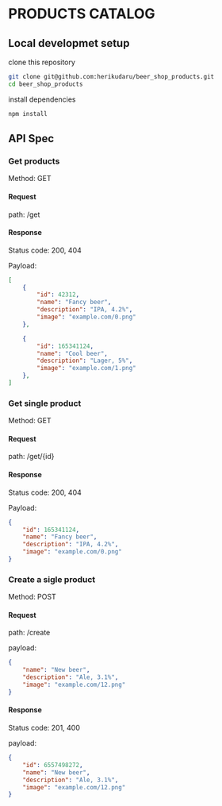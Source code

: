 # PRODUCTS CATALOG

## Local developmet setup

clone this repository

```sh
git clone git@github.com:herikudaru/beer_shop_products.git
cd beer_shop_products
```

install dependencies

```sh
npm install
```

## API Spec

### Get products

Method: GET

#### Request

path: /get

#### Response

Status code: 200, 404

Payload:

```json
[
    {
        "id": 42312,
        "name": "Fancy beer",
        "description": "IPA, 4.2%",
        "image": "example.com/0.png"
    },

    {
        "id": 165341124,
        "name": "Cool beer",
        "description": "Lager, 5%",
        "image": "example.com/1.png"
    },
]
```

### Get single product

Method: GET

#### Request

path: /get/{id}

#### Response

Status code: 200, 404

Payload:

```json
{
    "id": 165341124,
    "name": "Fancy beer",
    "description": "IPA, 4.2%",
    "image": "example.com/0.png"
}
```

### Create a sigle product

Method: POST

#### Request

path: /create

payload:

```json
{
    "name": "New beer",
    "description": "Ale, 3.1%",
    "image": "example.com/12.png"
}
```

#### Response

Status code: 201, 400

payload:

```json
{
    "id": 6557498272,
    "name": "New beer",
    "description": "Ale, 3.1%",
    "image": "example.com/12.png"
}
```

